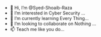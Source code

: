 - 👋 Hi, I’m @Syed-Shoaib-Raza
- 👀 I’m interested in Cyber Security ...
- 🌱 I’m currently learning Every Thing...
- 💞️ I’m looking to collaborate on Nothing ...
- 📫 Teach me like you do...

<!---
Syed-Shoaib-Raza/Syed-Shoaib-Raza is a ✨ special ✨ repository because its `README.md` (this file) appears on your GitHub profile.
You can click the Preview link to take a look at your changes.
--->
